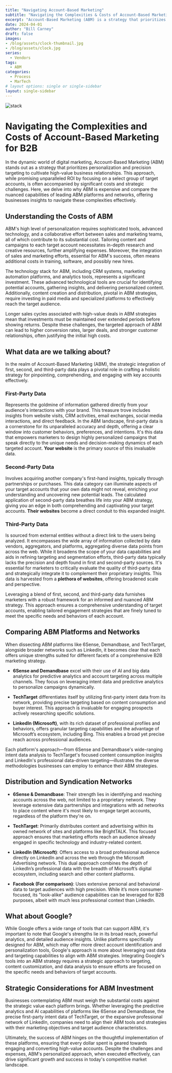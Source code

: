 ```yaml
---
title: "Navigating Account-Based Marketing"
subtitle: "Navigating the Complexities & Costs of Account-Based Marketing"
excerpt: "Account-Based Marketing (ABM) is a strategy that prioritizes personalization and precision targeting to cultivate high-value deals. This approach, while promising unparalleled ROI by focusing on a select group of target accounts, is often accompanied by significant costs and strategic challenges."
date: 2024-04-01
author: "Bill Carney"
draft: false
images:
- /blog/assets/clock-thumbnail.jpg
- /blog/assets/clock.jpg
series:
  - Vendors
tags:
  - ABM
categories:
  - Process
  - MarTech
# layout options: single or single-sidebar
layout: single-sidebar
---
```


![stack](/blog/assets/clock.jpg)

# Navigating the Complexities and Costs of Account-Based Marketing for B2B

In the dynamic world of digital marketing, Account-Based Marketing (ABM) stands out as a strategy that prioritizes personalization and precision targeting to cultivate high-value business relationships. This approach, while promising unparalleled ROI by focusing on a select group of target accounts, is often accompanied by significant costs and strategic challenges. Here, we delve into why ABM is expensive and compare the nuanced capabilities of leading ABM platforms and networks, offering businesses insights to navigate these complexities effectively.

## Understanding the Costs of ABM

ABM's high level of personalization requires sophisticated tools, advanced technology, and a collaborative effort between sales and marketing teams, all of which contribute to its substantial cost. Tailoring content and campaigns to each target account necessitates in-depth research and creative resources, further amplifying expenses. Moreover, the integration of sales and marketing efforts, essential for ABM's success, often means additional costs in training, software, and possibly new hires.

The technology stack for ABM, including CRM systems, marketing automation platforms, and analytics tools, represents a significant investment. These advanced technological tools are crucial for identifying potential accounts, gathering insights, and delivering personalized content. Additionally, content creation and distribution, pivotal in ABM strategies, require investing in paid media and specialized platforms to effectively reach the target audience.

Longer sales cycles associated with high-value deals in ABM strategies mean that investments must be maintained over extended periods before showing returns. Despite these challenges, the targeted approach of ABM can lead to higher conversion rates, larger deals, and stronger customer relationships, often justifying the initial high costs.

## What data are we talking about?

In the realm of Account-Based Marketing (ABM), the strategic integration of first, second, and third-party data plays a pivotal role in crafting a holistic strategy for pinpointing, comprehending, and engaging with key accounts effectively.

### First-Party Data
Represents the goldmine of information gathered directly from your audience's interactions with your brand. This treasure trove includes insights from website visits, CRM activities, email exchanges, social media interactions, and direct feedback. In the ABM landscape, first-party data is a cornerstone for its unparalleled accuracy and depth, offering a clear window into customer behaviors, preferences, and intentions. It's this data that empowers marketers to design highly personalized campaigns that speak directly to the unique needs and decision-making dynamics of each targeted account. **Your website** is the primary source of this invaluable data.

### Second-Party Data
Involves acquiring another company's first-hand insights, typically through partnerships or purchases. This data category can illuminate aspects of your target accounts that your own data might not reveal, enriching your understanding and uncovering new potential leads. The calculated application of second-party data breathes life into your ABM strategy, giving you an edge in both comprehending and captivating your target accounts. **Their websites** become a direct conduit to this expanded insight.

### Third-Party Data
Is sourced from external entities without a direct link to the users being analyzed. It encompasses the wide array of information collected by data vendors, aggregators, and platforms, aggregating diverse data points from across the web. While it broadens the scope of your data capabilities and aids in refining targeting and segmentation efforts, third-party data typically lacks the precision and depth found in first and second-party sources. It's essential for marketers to critically evaluate the quality of third-party data and strategically integrate it to complement their proprietary insights. This data is harvested from a **plethora of websites**, offering broadened scale and perspective.

Leveraging a blend of first, second, and third-party data furnishes marketers with a robust framework for an informed and nuanced ABM strategy. This approach ensures a comprehensive understanding of target accounts, enabling tailored engagement strategies that are finely tuned to meet the specific needs and behaviors of each account.

## Comparing ABM Platforms and Networks

When dissecting ABM platforms like 6Sense, Demandbase, and TechTarget, alongside broader networks such as LinkedIn, it becomes clear that each offers unique strengths suited for different facets of a comprehensive B2B marketing strategy.

- **6Sense and Demandbase** excel with their use of AI and big data analytics for predictive analytics and account targeting across multiple channels. They focus on leveraging intent data and predictive analytics to personalize campaigns dynamically.

- **TechTarget** differentiates itself by utilizing first-party intent data from its network, providing precise targeting based on content consumption and buyer interest. This approach is invaluable for engaging prospects actively researching specific solutions.

- **LinkedIn (Microsoft)**, with its rich dataset of professional profiles and behaviors, offers granular targeting capabilities and the advantage of Microsoft’s ecosystem, including Bing. This enables a broad yet precise reach across professional audiences.

Each platform's approach—from 6Sense and Demandbase's wide-ranging intent data analysis to TechTarget's focused content consumption insights and LinkedIn's professional data-driven targeting—illustrates the diverse methodologies businesses can employ to enhance their ABM strategies.

## Distribution and Syndication Networks

- **6Sense & Demandbase**: Their strength lies in identifying and reaching accounts across the web, not limited to a proprietary network. They leverage extensive data partnerships and integrations with ad networks to place content where it's most likely to engage target accounts, regardless of the platform they're on.

- **TechTarget**: Primarily distributes content and advertising within its owned network of sites and platforms like BrightTALK. This focused approach ensures that marketing efforts reach an audience already engaged in specific technology and industry-related content.

- **LinkedIn (Microsoft)**: Offers access to a broad professional audience directly on LinkedIn and across the web through the Microsoft Advertising network. This dual approach combines the depth of LinkedIn’s professional data with the breadth of Microsoft’s digital ecosystem, including search and other content platforms.

- **Facebook (For comparison)**: Uses extensive personal and behavioral data to target audiences with high precision. While it’s more consumer-focused, its "look-alike" audience capabilities can be leveraged for B2B purposes, albeit with much less professional context than LinkedIn.

## What about Google?

While Google offers a wide range of tools that can support ABM, it's important to note that Google's strengths lie in its broad reach, powerful analytics, and detailed audience insights. Unlike platforms specifically designed for ABM, which may offer more direct account identification and personalization tools, Google's approach is more about leveraging vast data and targeting capabilities to align with ABM strategies. Integrating Google's tools into an ABM strategy requires a strategic approach to targeting, content customization, and data analysis to ensure efforts are focused on the specific needs and behaviors of target accounts.

## Strategic Considerations for ABM Investment

Businesses contemplating ABM must weigh the substantial costs against the strategic value each platform brings. Whether leveraging the predictive analytics and AI capabilities of platforms like 6Sense and Demandbase, the precise first-party intent data of TechTarget, or the expansive professional network of LinkedIn, companies need to align their ABM tools and strategies with their marketing objectives and target audience characteristics.

Ultimately, the success of ABM hinges on the thoughtful implementation of these platforms, ensuring that every dollar spent is geared towards engaging and converting high-value accounts. Despite the challenges and expenses, ABM's personalized approach, when executed effectively, can drive significant growth and success in today's competitive market landscape.
